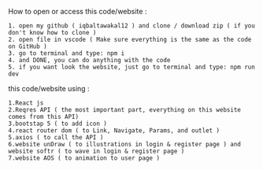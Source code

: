 How to open or access this code/website :

    1. open my github ( iqbaltawakal12 ) and clone / download zip ( if you don't know how to clone )
    2. open file in vscode ( Make sure everything is the same as the code on GitHub )
    3. go to terminal and type: npm i
    4. and DONE, you can do anything with the code
    5. if you want look the website, just go to terminal and type: npm run dev


this code/website using :

    1.React js
    2.Reqres API ( the most important part, everything on this website comes from this API)
    3.bootstap 5 ( to add icon )
    4.react router dom ( to Link, Navigate, Params, and outlet )
    5.axios ( to call the API )
    6.website unDraw ( to illustrations in login & register page ) and website softr ( to wave in login & register page )
    7.website AOS ( to animation to user page )